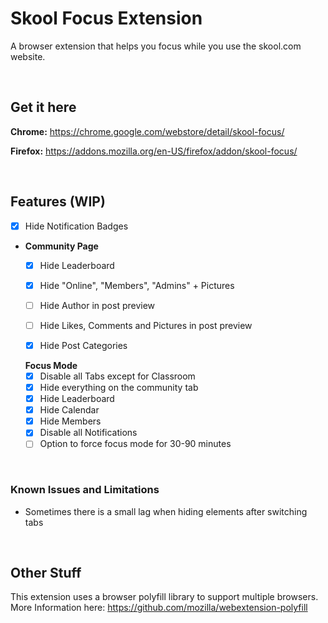 # Skool Focus Extension
A browser extension that helps you focus while you use the skool.com website.

<br>

## Get it here
**Chrome:** https://chrome.google.com/webstore/detail/skool-focus/

**Firefox:** https://addons.mozilla.org/en-US/firefox/addon/skool-focus/

<br>

## Features (WIP)
- [x] Hide Notification Badges
  
- **Community Page**
  - [x] Hide Leaderboard
  - [x] Hide "Online", "Members", "Admins" + Pictures
  - [ ] Hide Author in post preview
  - [ ] Hide Likes, Comments and Pictures in post preview
  - [x] Hide Post Categories

 
  **Focus Mode**
  - [x] Disable all Tabs except for Classroom
  - [x] Hide everything on the community tab
  - [x] Hide Leaderboard
  - [x] Hide Calendar
  - [x] Hide Members
  - [x] Disable all Notifications
  - [ ] Option to force focus mode for 30-90 minutes
  
<br>

### Known Issues and Limitations
- Sometimes there is a small lag when hiding elements after switching tabs

<br>

## Other Stuff
This extension uses a browser polyfill library to support multiple browsers.
More Information here: https://github.com/mozilla/webextension-polyfill
